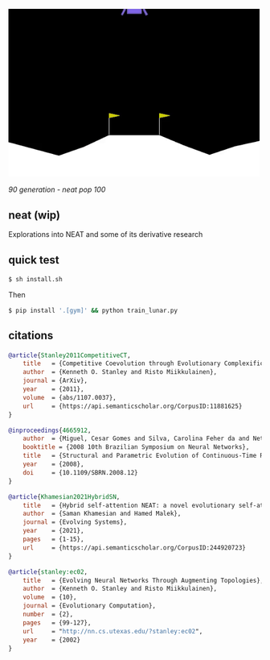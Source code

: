 <img src="./samples/neat-90.gif" width="500px"></img>

*90 generation - neat pop 100*

## neat (wip)

Explorations into NEAT and some of its derivative research

## quick test

```bash
$ sh install.sh
```

Then

```bash
$ pip install '.[gym]' && python train_lunar.py
```

## citations

```bibtex
@article{Stanley2011CompetitiveCT,
    title   = {Competitive Coevolution through Evolutionary Complexification},
    author  = {Kenneth O. Stanley and Risto Miikkulainen},
    journal = {ArXiv},
    year    = {2011},
    volume  = {abs/1107.0037},
    url     = {https://api.semanticscholar.org/CorpusID:11881625}
}
```

```bibtex
@inproceedings{4665912,
    author  = {Miguel, Cesar Gomes and Silva, Carolina Feher da and Netto, Marcio Lobo},
    booktitle = {2008 10th Brazilian Symposium on Neural Networks},
    title   = {Structural and Parametric Evolution of Continuous-Time Recurrent Neural Networks},
    year    = {2008},
    doi     = {10.1109/SBRN.2008.12}
}
```

```bibtex
@article{Khamesian2021HybridSN,
    title   = {Hybrid self-attention NEAT: a novel evolutionary self-attention approach to improve the NEAT algorithm in high dimensional inputs},
    author  = {Saman Khamesian and Hamed Malek},
    journal = {Evolving Systems},
    year    = {2021},
    pages   = {1-15},
    url     = {https://api.semanticscholar.org/CorpusID:244920723}
}
```

```bibtex
@article{stanley:ec02,
    title   = {Evolving Neural Networks Through Augmenting Topologies},
    author  = {Kenneth O. Stanley and Risto Miikkulainen},
    volume  = {10},
    journal = {Evolutionary Computation},
    number  = {2},
    pages   = {99-127},
    url     = "http://nn.cs.utexas.edu/?stanley:ec02",
    year    = {2002}
}
```
